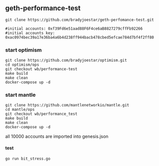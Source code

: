 ## geth-performance-test

```shell
git clone https://github.com/bradyjoestar/geth-perfomance-test.git
```

```shell
#initial accounts: 0xf39Fd6e51aad88F6F4ce6aB8827279cffFb92266
#initial accounts key: 0xac0974bec39a17e36ba4a6b4d238ff944bacb478cbed5efcae784d7bf4f2ff80
```

### start optimism
```shell
git clone https://github.com/bradyjoestar/optimism.git
cd optimism/ops
git checkout wb/performance-test
make build
make clean
docker-compose up -d
```

### start mantle
```shell
git clone https://github.com/mantlenetworkio/mantle.git
cd mantle/ops
git checkout wb/performance_test
make build
make clean
docker-compose up -d
```

all 10000 accounts are imported into genesis.json


#### test
```shell
go run bit_stress.go
```
